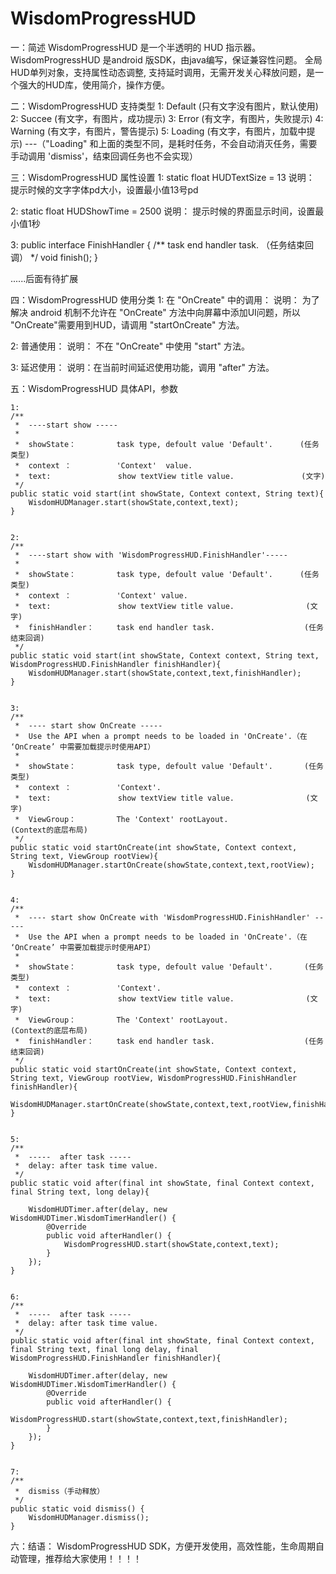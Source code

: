 # WisdomProgressHUD

一：简述
WisdomProgressHUD 是一个半透明的 HUD 指示器。 WisdomProgressHUD 是android 版SDK，由java编写，保证兼容性问题。 
全局HUD单列对象，支持属性动态调整, 支持延时调用，无需开发关心释放问题，是一个强大的HUD库，使用简介，操作方便。


二：WisdomProgressHUD 支持类型
1:  Default   (只有文字没有图片，默认使用)
2:  Succee    (有文字，有图片，成功提示)
3:  Error     (有文字，有图片，失败提示)
4:  Warning   (有文字，有图片，警告提示)
5:  Loading   (有文字，有图片，加载中提示) 
              ---（"Loading" 和上面的类型不同，是耗时任务，不会自动消灭任务，需要手动调用 'dismiss'，结束回调任务也不会实现）


三：WisdomProgressHUD 属性设置
1:  static float HUDTextSize = 13
    说明： 提示时候的文字字体pd大小，设置最小值13号pd

2:  static float HUDShowTime = 2500
    说明： 提示时候的界面显示时间，设置最小值1秒
    
3:  public interface FinishHandler {
        /** task end handler task. （任务结束回调） */
        void finish();
    }
    
......后面有待扩展
   
   

四：WisdomProgressHUD 使用分类
1:  在 "OnCreate" 中的调用：
    说明： 为了解决 android 机制不允许在 "OnCreate" 方法中向屏幕中添加UI问题，所以 "OnCreate"需要用到HUD，请调用 "startOnCreate" 方法。

2:  普通使用：
    说明： 不在 "OnCreate" 中使用 "start" 方法。

3:  延迟使用：
    说明：在当前时间延迟使用功能，调用 "after" 方法。
    

五：WisdomProgressHUD 具体API，参数

    1:
    /**
     *  ----start show -----
     *
     *  showState：         task type, defoult value 'Default'.      (任务类型)
     *  context ：          'Context'  value.
     *  text:               show textView title value.               (文字)
     */
    public static void start(int showState, Context context, String text){
        WisdomHUDManager.start(showState,context,text);
    }
    

    2:
    /**
     *  ----start show with 'WisdomProgressHUD.FinishHandler'-----
     *
     *  showState：         task type, defoult value 'Default'.      (任务类型)
     *  context ：          'Context' value.
     *  text:               show textView title value.                (文字)
     *  finishHandler：     task end handler task.                    (任务结束回调)
     */
    public static void start(int showState, Context context, String text, WisdomProgressHUD.FinishHandler finishHandler){
        WisdomHUDManager.start(showState,context,text,finishHandler);
    }
    

    3:
    /**
     *  ---- start show OnCreate -----
     *  Use the API when a prompt needs to be loaded in 'OnCreate'.（在 ‘OnCreate’ 中需要加载提示时使用API）
     *
     *  showState：         task type, defoult value 'Default'.       (任务类型)
     *  context ：          'Context'.
     *  text:               show textView title value.                (文字)
     *  ViewGroup：         The 'Context' rootLayout.                 (Context的底层布局)
     */
    public static void startOnCreate(int showState, Context context, String text, ViewGroup rootView){
        WisdomHUDManager.startOnCreate(showState,context,text,rootView);
    }


    4:
    /**
     *  ---- start show OnCreate with 'WisdomProgressHUD.FinishHandler' -----
     *  Use the API when a prompt needs to be loaded in 'OnCreate'.（在 ‘OnCreate’ 中需要加载提示时使用API）
     *
     *  showState：         task type, defoult value 'Default'.       (任务类型)
     *  context ：          'Context'.
     *  text:               show textView title value.                (文字)
     *  ViewGroup：         The 'Context' rootLayout.                 (Context的底层布局)
     *  finishHandler：     task end handler task.                    (任务结束回调)
     */
    public static void startOnCreate(int showState, Context context, String text, ViewGroup rootView, WisdomProgressHUD.FinishHandler finishHandler){
        WisdomHUDManager.startOnCreate(showState,context,text,rootView,finishHandler);
    }

    
    5:
    /**
     *  -----  after task -----
     *  delay: after task time value.
     */
    public static void after(final int showState, final Context context, final String text, long delay){

        WisdomHUDTimer.after(delay, new WisdomHUDTimer.WisdomTimerHandler() {
            @Override
            public void afterHandler() {
                WisdomProgressHUD.start(showState,context,text);
            }
        });
    }


    6:
    /**
     *  -----  after task -----
     *  delay: after task time value.
     */
    public static void after(final int showState, final Context context, final String text, final long delay, final WisdomProgressHUD.FinishHandler finishHandler){

        WisdomHUDTimer.after(delay, new WisdomHUDTimer.WisdomTimerHandler() {
            @Override
            public void afterHandler() {
                WisdomProgressHUD.start(showState,context,text,finishHandler);
            }
        });
    }


    7:
    /**
     *  dismiss（手动释放）
     */
    public static void dismiss() {
        WisdomHUDManager.dismiss();
    }
    

六：结语：
   WisdomProgressHUD SDK，方便开发使用，高效性能，生命周期自动管理，推荐给大家使用！！！！
    
